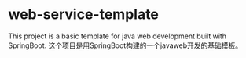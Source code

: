 # web-service-template
This project is a basic template for java web development built with SpringBoot.
这个项目是用SpringBoot构建的一个javaweb开发的基础模板。
